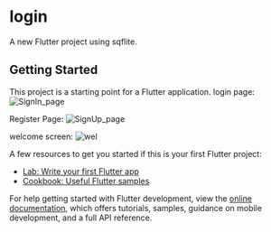 # login

A new Flutter project using sqflite.

## Getting Started

This project is a starting point for a Flutter application.
login page:
![SignIn_page](https://user-images.githubusercontent.com/120182311/229034736-2d426c9b-87dd-41d4-879f-ccf86e3b23e0.jpg)

Register Page:
![SignUp_page](https://user-images.githubusercontent.com/120182311/229034795-4aa378fa-9613-4bc2-9ed0-bc09ebfc8ee4.jpg)

welcome screen:
![wel](https://user-images.githubusercontent.com/120182311/229035136-dee34971-68d5-4340-b265-af884a859c2d.jpeg)


A few resources to get you started if this is your first Flutter project:

- [Lab: Write your first Flutter app](https://docs.flutter.dev/get-started/codelab)
- [Cookbook: Useful Flutter samples](https://docs.flutter.dev/cookbook)

For help getting started with Flutter development, view the
[online documentation](https://docs.flutter.dev/), which offers tutorials,
samples, guidance on mobile development, and a full API reference.
